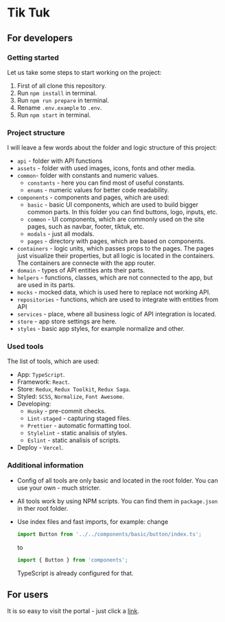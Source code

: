 # Tik Tuk

## For developers

### Getting started

Let us take some steps to start working on the project:

1. First of all clone this repository.
2. Run `npm install` in terminal.
3. Run `npm run prepare` in terminal.
4. Rename `.env.example` to `.env`.
5. Run `npm start` in terminal.

### Project structure

I will leave a few words about the folder and logic structure of this project:

- `api` - folder with API functions
- `assets` - folder with used images, icons, fonts and other media.
- `common`- folder with constants and numeric values.
  - `constants` - here you can find most of useful constants.
  - `enums` - numeric values for better code readability.
- `components` - components and pages, which are used:
  - `basic` - basic UI components, which are used to build bigger common parts. In this folder you can find buttons, logo, inputs, etc.
  - `common` - UI components, which are commonly used on the site pages, such as navbar, footer, tiktuk, etc.
  - `modals` - just all modals.
  - `pages` - directory with pages, which are based on components.
- `containers` - logic units, which passes props to the pages. The pages just visualize their properties, but all logic is located in the containers. The containers are connecte with the app router.
- `domain` - types of API entities ants their parts.
- `helpers` - functions, classes, which are not connected to the app, but are used in its parts.
- `mocks` - mocked data, which is used here to replace not working API.
- `repositories` - functions, which are used to integrate with entities from API
- `services` - place, where all business logic of API integration is located.
- `store` - app store settings are here.
- `styles` - basic app styles, for example normalize and other.

### Used tools

The list of tools, which are used:

- App: `TypeScript`.
- Framework: `React`.
- Store: `Redux`, `Redux Toolkit`, `Redux Saga`.
- Styled: `SCSS`, `Normalize`, `Font Awesome`.
- Developing:
  - `Husky` - pre-commit checks.
  - `Lint-staged` - capturing staged files.
  - `Prettier` - automatic formatting tool.
  - `Stylelint` - static analisis of styles.
  - `Eslint` - static analisis of scripts.
- Deploy - `Vercel`.

### Additional information

- Config of all tools are only basic and located in the root folder. You can use your own - much stricter.
- All tools work by using NPM scripts. You can find them in `package.json` in ther root folder.
- Use index files and fast imports, for example: change

  ```js
  import Button from '../../components/basic/button/index.ts';
  ```

  to

  ```js
  import { Button } from 'components';
  ```

  TypeScript is already configured for that.

## For users

It is so easy to visit the portal - just click a [link](https://tik-tuk.vercel.app/).
